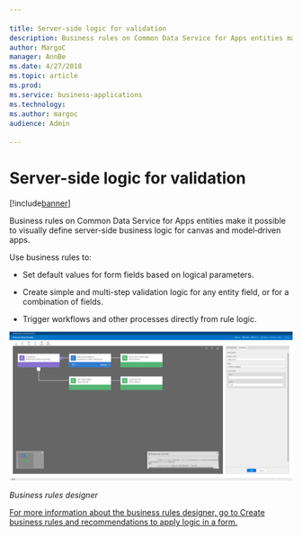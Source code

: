 ```yaml
---

title: Server-side logic for validation
description: Business rules on Common Data Service for Apps entities make it possible to visually define server-side business logic for canvas and model‑driven apps.
author: MargoC
manager: AnnBe
ms.date: 4/27/2018
ms.topic: article
ms.prod: 
ms.service: business-applications
ms.technology: 
ms.author: margoc
audience: Admin

---
```

#  Server-side logic for validation




[!include[banner](../../../includes/banner.md)]

Business rules on Common Data Service for Apps entities make it possible to
visually define server-side business logic for canvas and model‑driven apps.

Use business rules to:

-   Set default values for form fields based on logical parameters.

-   Create simple and multi-step validation logic for any entity field, or for a
    combination of fields.

-   Trigger workflows and other processes directly from rule logic.

![A screenshot showing the business rules designer](media/server-side-logic-validation-1.png "A screenshot showing the business rules designer")
<!-- App_Plat_BusinessRules_W (1).png -->


*Business rules designer*

[For more information about the business rules designer, go to Create business
rules and recommendations to apply logic in a
form.](https://docs.microsoft.com/en-us/dynamics365/customer-engagement/customize/create-business-rules-recommendations-apply-logic-form)
